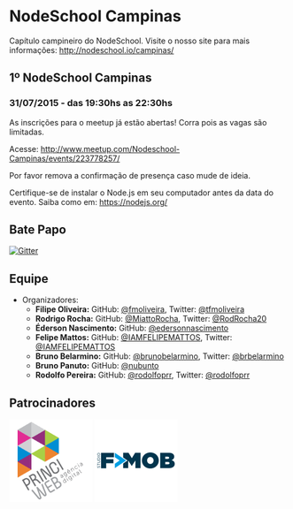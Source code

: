 # NodeSchool Campinas

Capítulo campineiro do NodeSchool. Visite o nosso site para mais informações: http://nodeschool.io/campinas/

## 1º NodeSchool Campinas

### 31/07/2015 - das 19:30hs as 22:30hs

As inscrições para o meetup já estão abertas! Corra pois as vagas são limitadas.

Acesse: http://www.meetup.com/Nodeschool-Campinas/events/223778257/

Por favor remova a confirmação de presença caso mude de ideia.

Certifique-se de instalar o Node.js em seu computador antes da data do evento. Saiba como em: https://nodejs.org/

## Bate Papo

[![Gitter](https://badges.gitter.im/Join%20Chat.svg)](https://gitter.im/nodeschool/campinas?utm_source=badge&utm_medium=badge&utm_campaign=pr-badge)

## Equipe

* Organizadores:
   * **Filipe Oliveira:** GitHub: [@fmoliveira](https://github.com/fmoliveira), Twitter: [@tfmoliveira](https://twitter.com/tfmoliveira)
   * **Rodrigo Rocha:** GitHub: [@MiattoRocha](https://github.com/MiattoRocha), Twitter: [@RodRocha20](https://twitter.com/RodRocha20)
   * **Éderson Nascimento:** GitHub: [@edersonnascimento](https://github.com/edersonnascimento)
   * **Felipe Mattos:** GitHub: [@IAMFELIPEMATTOS](https://github.com/IAMFELIPEMATTOS), Twitter: [@IAMFELIPEMATTOS](https://twitter.com/IAMFELIPEMATTOS)
   * **Bruno Belarmino:** GitHub: [@brunobelarmino](https://github.com/brunobelarmino), Twitter: [@brbelarmino](https://twitter.com/brbelarmino)
   * **Bruno Panuto:** GitHub: [@nubunto](https://github.com/nubunto)
   * **Rodolfo Pereira:** GitHub: [@rodolfoprr](https://github.com/rodolfoprr), Twitter: [@rodolfoprr](https://twitter.com/rodolfoprr)

## Patrocinadores

[![Alt text](patrocinadores/princiweb.png "Princi Web")](http://www.princiweb.com.br)
[![Alt text](patrocinadores/fmobstudio.png "F>MOB STUDIO")](http://www.fmobstudio.com.br)
